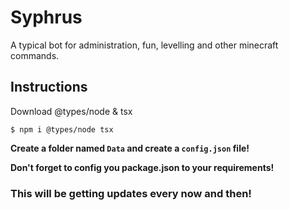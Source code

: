 # Syphrus
A typical bot for administration, fun, levelling and other minecraft commands.

## Instructions
Download @types/node & tsx
```cli
$ npm i @types/node tsx
```

**Create a folder named `Data` and create a `config.json` file!**

**Don't forget to config you package.json to your requirements!**

### This will be getting updates every now and then!